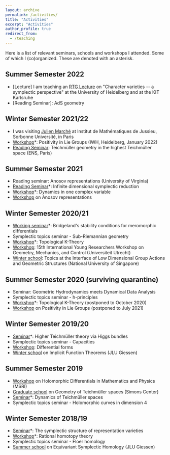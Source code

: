 ```yaml
---
layout: archive
permalink: /activities/
title: "Activities"
excerpt: "Activities"
author_profile: true
redirect_from: 
  - /teaching
---
```


Here is a list of relevant seminars, schools and workshops I attended. Some of which I (co)organized. These are denoted with an asterisk.

## Summer Semester 2022

  - [Lecture] I am teaching an [RTG Lecture](http://arnaudmaret.github.io/character-varieties) on "Character varieties -- a symplectic perspective" at the University of Heidelberg and at the KIT Karlsruhe
  - [Reading Seminar]: AdS geometry

## Winter Semester 2021/22

  - I was visiting [Julien Marché](https://webusers.imj-prg.fr/~julien.marche/) at Institut de Mathématiques de Jussieu, Sorbonne Université, in Paris
  - [Workshop](http://arnaudmaret.github.io/positivity)\*: Positivity in Lie Groups (IWH, Heidelberg, January 2022)
  - [Reading Seminar](http://www.math.ens.fr/~tholozan/Annexes/CocyclesReparametrizations2.pdf): Teichmüller geometry in the highest Teichmüller space (ENS, Paris)

## Summer Semester 2021
  
  - Reading seminar: Anosov representations (University of Virginia)
  - [Reading Seminar](http://arnaudmaret.github.io/files/plan-infinite-dimension.pdf)\*: Infinite dimensional symplectic reduction
  - [Workshop](http://arnaudmaret.github.io/files/plan-complex-dynamics.pdf)\*: Dynamics in one complex variable
  - [Workshop](https://math.unice.fr/~jtoulisse/conf/aussois.html) on Anosov representations

## Winter Semester 2020/21

  - [Working seminar](https://www.mathi.uni-heidelberg.de/~pozzetti/stability.html)\*: Bridgeland's stability conditions for meromorphic differentials
  - Symplectic topics seminar - Sub-Riemannian geometry 
  - [Workshop](http://arnaudmaret.github.io/files/plan-k-theory.pdf)\*: Topological K-Theory
  - [Workshop](http://utrechtgeometrycentre.nl/15iyrw/): 15th International Young Researchers Workshop on Geometry, Mechanics, and Control (Universiteit Utrecht)
  - [Winter school](https://ims.nus.edu.sg/events/topics-at-the-interface-of-low-dimensional-group-actions-and-geometric-structures/): Topics at the Interface of Low Dimensional Group Actions and Geometric Structures (National University of Singapore)

## Summer Semester 2020 (surviving quarantine)
  
  - Seminar: Geometric Hydrodynamics meets Dynamical Data Analysis
  - Symplectic topics seminar - h-principles
  - [Workshop](http://arnaudmaret.github.io/files/plan-k-theory.pdf)\*: Topological K-Theory (postponed to October 2020)
  - [Workshop](https://www.mathi.uni-heidelberg.de/~mpfeil/positivity.html) on Positivity in Lie Groups (postponed to July 2021)

## Winter Semester 2019/20
  
  - [Seminar](https://www.mathi.uni-heidelberg.de/~jhorn/Higgs_bundle_seminar.pdf)\*: Higher Teichmüller theory via Higgs bundles 
  - Symplectic topics seminar - Capacities
  - [Workshop](http://www.groups-and-spaces.kit.edu/downloads/RTG_seminar_06_list_of_talks_differential_forms.pdf): Differential forms
  - [Winter school](https://sites.google.com/view/ifthm-gnd/startseite) on Implicit Function Theorems (JLU Giessen)

## Summer Semester 2019
  - [Workshop](https://www.msri.org/workshops/895) on Holomorphic Differentials in Mathematics and Physics (MSRI)
  - [Graduate school](http://scgp.stonybrook.edu/archives/27840) on Geometry of Teichmüller spaces (Simons Center)
  - [Seminar](https://www.mathi.uni-heidelberg.de/~mpfeil/seminarSoSe19.html)\*: Dynamics of Teichmüller spaces 
  - Symplectic topics seminar - Holomorphic curves in dimension 4
  
## Winter Semester 2018/19
  - [Seminar](https://www.mathi.uni-heidelberg.de/~mpfeil/seminarWS1819.html)\*: The symplectic structure of representation varieties
  - [Workshop](http://arnaudmaret.github.io/files/plan-rational-homotopy.pdf)\*: Rational homotopy theory
  - Symplectic topics seminar - Floer homology
  - [Summer school](https://sites.google.com/view/equivariantsymplectichomology/) on Equivariant Symplectic Homology (JLU Giessen)
